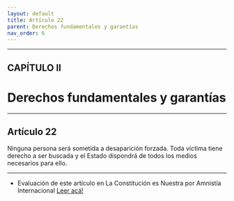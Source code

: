 ```yaml
---
layout: default
title: Artículo 22
parent: Derechos fundamentales y garantías
nav_order: 6
---
```


---

## CAPÍTULO II
# Derechos fundamentales y garantías

---

## Artículo 22

Ninguna persona será sometida a desaparición forzada. Toda víctima tiene derecho a ser buscada y el Estado dispondrá de todos los medios necesarios para ello.

---
- Evaluación de este artículo en La Constitución es Nuestra por Amnistía Internacional
<a target="_blank" href="https://laconstitucionesnuestra.cl/evaluaciones/verevaluaciones/76">Leer acá!</a>